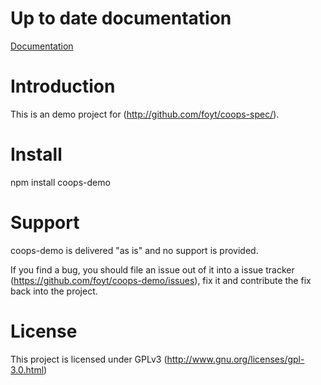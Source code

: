Up to date documentation
========================

[Documentation](http://github.com/foyt/coops-demo-node/)

Introduction
============

This is an demo project for (http://github.com/foyt/coops-spec/). 

Install
=======

npm install coops-demo

Support
=========

coops-demo is delivered "as is" and no support is provided. 

If you find a bug, you should file an issue out of it into a issue tracker (https://github.com/foyt/coops-demo/issues), fix it and contribute the fix back into the project.

License
=======

This project is licensed under GPLv3 (http://www.gnu.org/licenses/gpl-3.0.html)